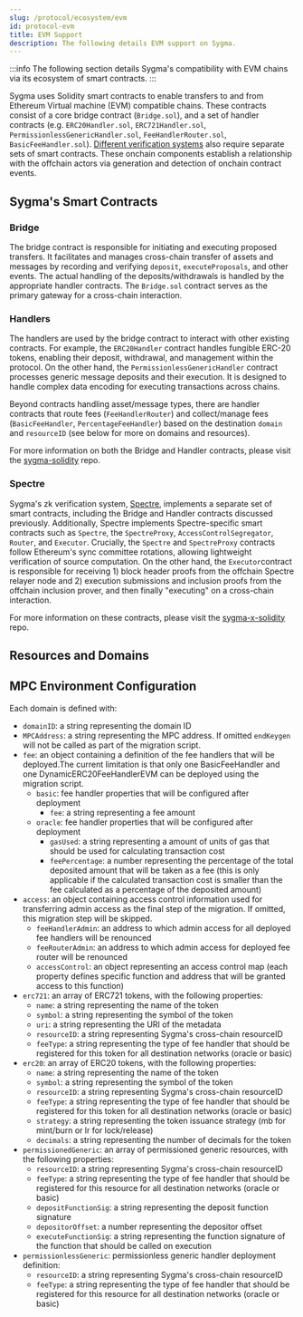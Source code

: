 ```yaml
---
slug: /protocol/ecosystem/evm
id: protocol-evm
title: EVM Support
description: The following details EVM support on Sygma.
---
```


:::info
The following section details Sygma's compatibility with EVM chains via its ecosystem of smart contracts. 
:::

Sygma uses Solidity smart contracts to enable transfers to and from Ethereum Virtual machine (EVM) compatible chains. These contracts consist of a core bridge contract (`Bridge.sol`), and a set of handler contracts (e.g. `ERC20Handler.sol`, `ERC721Handler.sol`, `PermissionlessGenericHandler.sol`, `FeeHandlerRouter.sol`, `BasicFeeHandler.sol`). [Different verification systems](../../02-Tailored-Security/01-index.md) also require separate sets of smart contracts. These onchain components establish a relationship with the offchain actors via generation and detection of onchain contract events. 

## Sygma's Smart Contracts

### Bridge 

The bridge contract is responsible for initiating and executing proposed transfers. It facilitates and manages cross-chain transfer of assets and messages by recording and verifying `deposit`, `executeProposals`, and other events. The actual handling of the deposits/withdrawals is handled by the appropriate handler contracts. The `Bridge.sol` contract serves as the primary gateway for a cross-chain interaction. 

### Handlers

The handlers are used by the bridge contract to interact with other existing contracts. For example, the `ERC20Handler` contract handles fungible ERC-20 tokens, enabling their deposit, withdrawal, and management within the protocol. On the other hand, the `PermissionlessGenericHandler` contract processes generic message deposits and their execution. It is designed to handle complex data encoding for executing transactions across chains.

Beyond contracts handling asset/message types, there are handler contracts that route fees (`FeeHandlerRouter`) and collect/manage fees (`BasicFeeHandler`, `PercentageFeeHandler`) based on the destination `domain` and `resourceID` (see below for more on domains and resources).

For more information on both the Bridge and Handler contracts, please visit the [sygma-solidity](https://github.com/sygmaprotocol/sygma-solidity) repo.

### Spectre

Sygma's zk verification system, [Spectre](../../02-Tailored-Security/03-Spectre/01-spectre-intro.md), implements a separate set of smart contracts, including the Bridge and Handler contracts discussed previously. Additionally, Spectre implements Spectre-specific smart contracts such as `Spectre`, the `SpectreProxy`, `AccessControlSegregator`, `Router`, and `Executor`.  Crucially, the `Spectre` and `SpectreProxy` contracts follow Ethereum's sync committee rotations, allowing lightweight verification of source computation. On the other hand, the `Executor`contract is responsible for receiving 1) block header proofs from the offchain Spectre relayer node and 2) execution submissions and inclusion proofs from the offchain inclusion prover, and then finally "executing" on a cross-chain interaction. 

For more information on these contracts, please visit the [sygma-x-solidity](https://github.com/sygmaprotocol/sygma-x-solidity) repo.

## Resources and Domains 



## MPC Environment Configuration

Each domain is defined with:

- `domainID`: a string representing the domain ID
- `MPCAddress`: a string representing the MPC address. If omitted `endKeygen` will not be called as part of the migration script.
- `fee`: an object containing a definition of the fee handlers that will be deployed.The current limitation is that only one BasicFeeHandler and one DynamicERC20FeeHandlerEVM can be deployed using the migration script.
  - `basic`: fee handler properties that will be configured after deployment
    - `fee`: a string representing a fee amount
  - `oracle`: fee handler properties that will be configured after deployment
    - `gasUsed`: a string representing a amount of units of gas that should be used for calculating transaction cost
    - `feePercentage`: a number representing the percentage of the total deposited amount that will be taken as a fee (this is only applicable if the calculated transaction cost is smaller than the fee calculated as a percentage of the deposited amount)
- `access`: an object containing access control information used for transferring admin access as the final step of the migration. If omitted, this migration step will be skipped.
  - `feeHandlerAdmin`: an address to which admin access for all deployed fee handlers will be renounced
  - `feeRouterAdmin`: an address to which admin access for deployed fee router will be renounced
  - `accessControl`: an object representing an access control map (each property defines specific function and address that will be granted access to this function)
- `erc721`: an array of ERC721 tokens, with the following properties:
  - `name`: a string representing the name of the token
  - `symbol`: a string representing the symbol of the token
  - `uri`: a string representing the URI of the metadata
  - `resourceID`: a string representing Sygma's cross-chain resourceID
  - `feeType`: a string representing the type of fee handler that should be registered for this token for all destination networks (oracle or basic)
- `erc20`: an array of ERC20 tokens, with the following properties:
  - `name`: a string representing the name of the token
  - `symbol`: a string representing the symbol of the token
  - `resourceID`: a string representing Sygma's cross-chain resourceID
  - `feeType`: a string representing the type of fee handler that should be registered for this token for all destination networks (oracle or basic)
  - `strategy`: a string representing the token issuance strategy (mb for mint/burn or lr for lock/release)
  - `decimals`: a string representing the number of decimals for the token
- `permissionedGeneric`: an array of permissioned generic resources, with the following properties:
  - `resourceID`: a string representing Sygma's cross-chain resourceID
  - `feeType`: a string representing the type of fee handler that should be registered for this resource for all destination networks (oracle or basic)
  - `depositFunctionSig`: a string representing the deposit function signature
  - `depositorOffset`: a number representing the depositor offset
  - `executeFunctionSig`: a string representing the function signature of the function that should be called on execution
- `permissionlessGeneric`: permissionless generic handler deployment definition:
  - `resourceID`: a string representing Sygma's cross-chain resourceID
  - `feeType`: a string representing the type of fee handler that should be registered for this resource for all destination networks (oracle or basic)